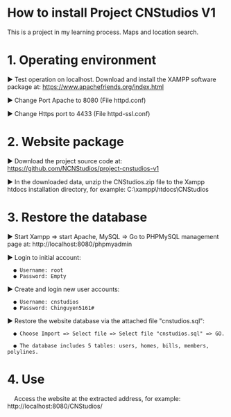 # How to install Project CNStudios V1
This is a project in my learning process. Maps and location search.

# 1. Operating environment
 ▶ Test operation on localhost. Download and install the XAMPP software package at: https://www.apachefriends.org/index.html

 ▶ Change Port Apache to 8080 (File httpd.conf)

 ▶ Change Https port to 4433 (File httpd-ssl.conf)
 
# 2. Website package
 ▶ Download the project source code at: https://github.com/NCNStudios/project-cnstudios-v1
 
 ▶ In the downloaded data, unzip the CNStudios.zip file to the Xampp htdocs installation directory, for example: C:\xampp\htdocs\CNStudios
 
# 3. Restore the database
 ▶ Start Xampp => start Apache, MySQL => Go to PHPMySQL management page at: http://localhost:8080/phpmyadmin
 
 ▶ Login to initial account:
 
      ● Username: root
      ● Password: Empty
      
 ▶ Create and login new user accounts:
 
      ● Username: cnstudios
      ● Password: Chinguyen5161#
      
 ▶ Restore the website database via the attached file "cnstudios.sql":
 
      ● Choose Import => Select file => Select file "cnstudios.sql" => GO.

      ● The database includes 5 tables: users, homes, bills, members, polylines.
# 4. Use
    Access the website at the extracted address, for example: http://localhost:8080/CNStudios/

